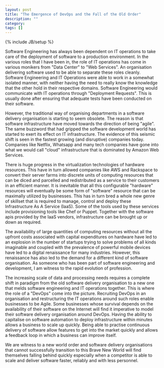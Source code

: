 ```yaml
---
layout: post
title: "The Emergence of DevOps and the Fall of the Old Order"
description: ""
category: 
tags: []
---
```

{% include JB/setup %}


Software Engineering has always been dependent on IT operations to take care of the deployment of software to a production environment. In the various roles that I have been in, the role of IT operations has come in various monikers from "Data Center" to "Web Services". An organisation delivering software used to be able to separate these roles cleanly. Software Engineering and IT Operations were able to work in a somewhat isolated manner, with neither having the need to really know the knowledge that the other hold in their respective domains. Software Engineering would communicate with IT operations through "Deployment Requests". This is usually done after ensuring that adequate tests have been conducted on their software.

However, the traditional way of organising departments in a software delivery organisation is starting to seem obsolete. The reason is that software infrastructure have moved towards the direction of being "agile". The same buzzword that had gripped the software development world has started to exert its effect on IT infrastructure. The evidence of this seismic shift is seen in the fastest growing (and disruptive) companies today. Companies like Netflix, Whatsapp and many tech companies have gone into what we would call "cloud" infrastructure that is dominated by Amazon Web Services.

<!-- more -->

There is huge progress in the virtualization technologies of hardware resources. This have in turn allowed companies like AWS and Rackspace to convert their server farms into discrete units of computing resources that can be diced and parcelled and redistributed as a service to their customers in an efficient manner. It is inevitable that all this configurable "hardware" resources will eventually be some form of "software" resource that can be maximally utilized by businesses. This has in turn bred a whole new genre of skillset that is required to manage, control and deploy these Infrastructure As A Service (IaaS). Some of the tools used by these services include provisioning tools like Chef or Puppet. Together with the software apis provided by the IaaS vendors, infrastructure can be brought up or down as required.

The availability of large quantities of computing resources without all the upfront costs associated with capital expenditures on hardware have led to an explosion in the number of startups trying to solve problems of all kinds imaginable and coupled with the prevalence of powerful mobile devices have led to a digital renaissance for many industries. However, this renaissance has also led to the demand for a different kind of software organisation. As someone who has been part of software engineering and development, I am witness to the rapid evolution of profession.

The increasing scale of data and processing needs requires a complete shift in paradigm from the old software delivery organisation to a new one that melds software engineering and IT operations together. This is where the role of a "DevOps" come into the picture. Recruiting DevOps in an organisation and restructuring the IT operations around such roles enable businesses to be Agile. Some businesses whose survival depends on the availability of their software on the Internet will find it imperative to model their software delivery organisation around DevOps. Having the ability to capitalise on software automation to deploy infrastructure within minutes allows a business to scale up quickly. Being able to practise continuous delivery of software allow features to get into the market quickly and allows a feedback loop in which a business can improve itself.

We are witness to a new world order and software delivery organisations that cannot successfully transition to this Brave New World will find themselves falling behind quickly especially when a competitor is able to scale and deliver software faster, reliably and with less personnel.

 
 
